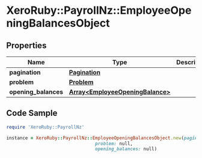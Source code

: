 # XeroRuby::PayrollNz::EmployeeOpeningBalancesObject

## Properties

Name | Type | Description | Notes
------------ | ------------- | ------------- | -------------
**pagination** | [**Pagination**](Pagination.md) |  | [optional] 
**problem** | [**Problem**](Problem.md) |  | [optional] 
**opening_balances** | [**Array&lt;EmployeeOpeningBalance&gt;**](EmployeeOpeningBalance.md) |  | [optional] 

## Code Sample

```ruby
require 'XeroRuby::PayrollNz'

instance = XeroRuby::PayrollNz::EmployeeOpeningBalancesObject.new(pagination: null,
                                 problem: null,
                                 opening_balances: null)
```


